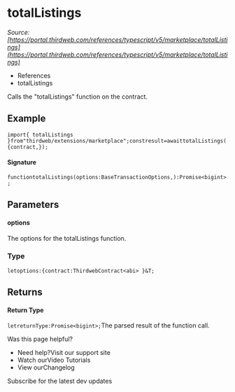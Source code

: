 # totalListings

*Source: [https://portal.thirdweb.com/references/typescript/v5/marketplace/totalListings](https://portal.thirdweb.com/references/typescript/v5/marketplace/totalListings)*

* References
* totalListings

Calls the "totalListings" function on the contract.

## Example

`import{ totalListings }from"thirdweb/extensions/marketplace";constresult=awaittotalListings({contract,});`
#### Signature

`functiontotalListings(options:BaseTransactionOptions,):Promise<bigint>;`
## Parameters

#### options

The options for the totalListings function.

### Type

`letoptions:{contract:ThirdwebContract<abi> }&T;`
## Returns

#### Return Type

`letreturnType:Promise<bigint>;`The parsed result of the function call.

Was this page helpful?

* Need help?Visit our support site
* Watch ourVideo Tutorials
* View ourChangelog

Subscribe for the latest dev updates

